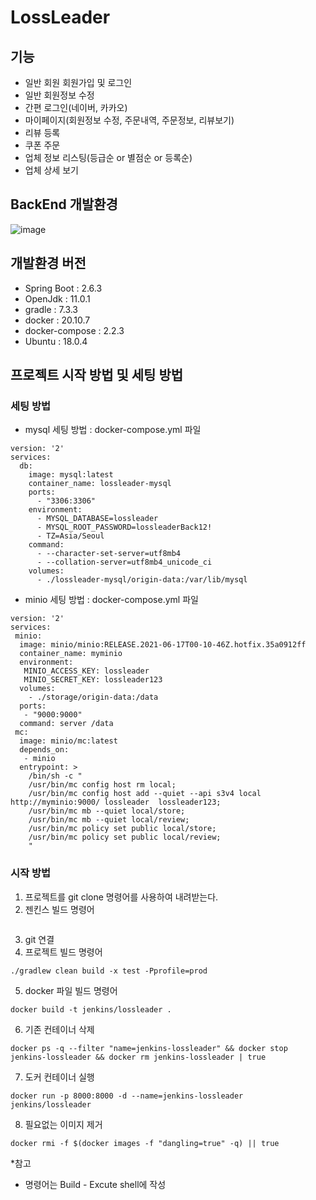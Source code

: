 # LossLeader

## 기능
- 일반 회원 회원가입 및 로그인
- 일반 회원정보 수정
- 간편 로그인(네이버, 카카오)
- 마이페이지(회원정보 수정, 주문내역, 주문정보, 리뷰보기)
- 리뷰 등록
- 쿠폰 주문
- 업체 정보 리스팅(등급순 or 별점순 or 등록순)
- 업체 상세 보기
## BackEnd 개발환경
![image](https://user-images.githubusercontent.com/67584874/161248342-09f73242-9ca6-466f-b7fd-1482425a8aa7.png)

## 개발환경 버전
- Spring Boot :  2.6.3
- OpenJdk : 11.0.1
- gradle : 7.3.3
- docker : 20.10.7
- docker-compose : 2.2.3
- Ubuntu : 18.0.4

## 프로젝트 시작 방법 및 세팅 방법

### 세팅 방법
- mysql 세팅 방법 : docker-compose.yml 파일
```
version: '2'
services:
  db:
    image: mysql:latest
    container_name: lossleader-mysql
    ports:
      - "3306:3306"
    environment:
      - MYSQL_DATABASE=lossleader
      - MYSQL_ROOT_PASSWORD=lossleaderBack12!
      - TZ=Asia/Seoul
    command:
      - --character-set-server=utf8mb4
      - --collation-server=utf8mb4_unicode_ci
    volumes:
      - ./lossleader-mysql/origin-data:/var/lib/mysql
```
- minio 세팅 방법 : docker-compose.yml 파일
```
version: '2'
services:
 minio:
  image: minio/minio:RELEASE.2021-06-17T00-10-46Z.hotfix.35a0912ff
  container_name: myminio
  environment:
   MINIO_ACCESS_KEY: lossleader
   MINIO_SECRET_KEY: lossleader123
  volumes:
    - ./storage/origin-data:/data
  ports:
   - "9000:9000"
  command: server /data
 mc:
  image: minio/mc:latest
  depends_on:
   - minio
  entrypoint: >
    /bin/sh -c "
    /usr/bin/mc config host rm local;
    /usr/bin/mc config host add --quiet --api s3v4 local http://myminio:9000/ lossleader  lossleader123;
    /usr/bin/mc mb --quiet local/store;
    /usr/bin/mc mb --quiet local/review;
    /usr/bin/mc policy set public local/store;
    /usr/bin/mc policy set public local/review;
    "
```

### 시작 방법
1. 프로젝트를 git clone 명령어를 사용하여 내려받는다.
2. 젠킨스 빌드 명령어
```
```
3. git 연결
4. 프로젝트 빌드 명령어
```
./gradlew clean build -x test -Pprofile=prod
```
5. docker 파일 빌드 명령어
```
docker build -t jenkins/lossleader .
```
6. 기존 컨테이너 삭제
```
docker ps -q --filter "name=jenkins-lossleader" && docker stop jenkins-lossleader && docker rm jenkins-lossleader | true
```
7. 도커 컨테이너 실행
```
docker run -p 8000:8000 -d --name=jenkins-lossleader jenkins/lossleader
```

8. 필요없는 이미지 제거
```
docker rmi -f $(docker images -f "dangling=true" -q) || true
```

*참고 
- 명령어는 Build - Excute shell에 작성

